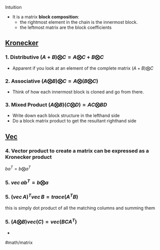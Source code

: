 Intuition
- It is a matrix **block composition**: 
	- the rightmost element in the chain is the innermost block. 
	- the leftmost matrix are the block coefficients

## [Kronecker](https://www.statlect.com/matrix-algebra/Kronecker-product-properties)
### 1. Distributive $(A + B)\bigotimes C = A\bigotimes C + B\bigotimes C$  
   - Apparent if you look at an element of the complete matrix $(A + B) \bigotimes C$ 
### 2. Associative $(A \bigotimes B) \bigotimes C = A \bigotimes (B \bigotimes C)$ 
   - Think of how each innermost block is cloned and go from there.
### 3. Mixed Product $(A \bigotimes B)(C \bigotimes D) = AC \bigotimes BD$ 
   - Write down each block structure in the lefthand side
   - Do a block matrix product to get the resultant righthand side 

## [Vec](https://www.statlect.com/matrix-algebra/vec-operator)
### 4. Vector product to create a matrix can be expressed as a Kronecker product
   $ba^T = b \bigotimes a^T$

### 5. $vec\,ab^T = b \bigotimes a$ 
### 5. $(vec\,A)^Tvec\,B = trace(A^TB)$ 
this is simply dot product of all the matching columns and summing them
### 5. $(A \bigotimes B) vec(C) = vec(BCA^T)$ 
- 


#math/matrix 